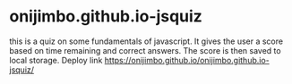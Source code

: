 # onijimbo.github.io-jsquiz
this is a quiz on some fundamentals of javascript. It gives the user a score based on time remaining and correct answers. The score is then saved to local storage. Deploy link https://onijimbo.github.io/onijimbo.github.io-jsquiz/
